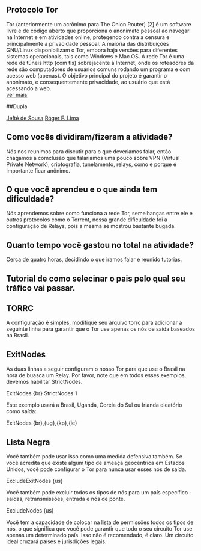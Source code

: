 ## Protocolo Tor <br>

Tor (anteriormente um acrônimo para The Onion Router) [2] é um software livre e de código aberto que proporciona o anonimato pessoal ao navegar na Internet e em atividades online, protegendo contra a censura e principalmente a privacidade pessoal. A maioria das distribuições GNU/Linux disponibilizam o Tor, embora haja versões para diferentes sistemas operacionais, tais como Windows e Mac OS. A rede Tor é uma rede de túneis http (com tls) sobrejacente à Internet, onde os roteadores da rede são computadores de usuários comuns rodando um programa e com acesso web (apenas). O objetivo principal do projeto é garantir o anonimato, e consequentemente privacidade, ao usuário que está acessando a web. <br>[ver mais](https://pt.wikipedia.org/wiki/Tor_(rede_de_anonimato))

##Dupla

[Jefté de Sousa](https://github.com/bassebete/information-security)
[Róger F. Lima](https://github.com/Roger-F-Lima/Seguranca-Da-Informacao)<br>

## Como vocês dividiram/fizeram a atividade?

Nós nos reunimos para discutir para o que deveriamos falar, então chagamos a comclusão que falariamos uma pouco sobre VPN (Virtual Private
Network), criptografia, tunelamento, relays, como e porque é importante ficar anônimo.

## O que você aprendeu e o que ainda tem dificuldade?

Nós aprendemos sobre como funciona a rede Tor, semelhanças entre ele e outros protocolos como o Torrent, nossa grande dificuldade foi a
configuração de Relays, pois a mesma se mostrou bastante bugada.

## Quanto tempo você gastou no total na atividade?

Cerca de quatro horas, decidindo o que iramos falar e reunido tutorias.

## Tutorial de como selecinar o pais pelo qual seu tráfico vai passar.

## TORRC
A configuração é simples, modifique seu arquivo torrc para adicionar a seguinte linha para garantir que o Tor use apenas os nós de saída baseados na Brasil.

## ExitNodes

As duas linhas a seguir configuram o nosso Tor para que use o Brasil na hora de buasca um Relay. 
Por favor, note que em todos esses exemplos, devemos habilitar StrictNodes.

ExitNodes {br}
StrictNodes 1

Este exemplo usará a Brasil, Uganda, Coreia do Sul ou Irlanda eleatório como saída:

ExitNodes {br},{ug},{kp},{ie}

## Lista Negra

Você também pode usar isso como uma medida defensiva também. Se você acredita que existe algum tipo de ameaça geocêntrica em Estados
Unidos, você pode configurar o Tor para nunca usar esses nós de saída.

ExcludeExitNodes {us}

Você também pode excluir todos os tipos de nós para um país específico - saídas, retransmissões, entrada e nós de ponte.

ExcludeNodes {us}

Você tem a capacidade de colocar na lista de permissões todos os tipos de nós, o que significa que você pode garantir que todo o seu
circuito Tor use apenas um determinado país. Isso não é recomendado, é claro. Um circuito ideal cruzará países e jurisdições legais.
